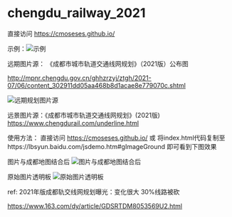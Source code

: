 # chengdu_railway_2021

直接访问  https://cmoseses.github.io/

示例：![示例](https://github.com/cmoseses/chengdu_railway_2021/blob/main/demo.gif?raw=true)

远期图片源： 《成都市城市轨道交通线网规划》（2021版）公布图

http://mpnr.chengdu.gov.cn/ghhzrzyj/ztgh/2021-07/06/content_302911dd05aa468b8d1acae8e779070c.shtml

![远期规划图片源](https://github.com/cmoseses/chengdu_railway_2021/blob/main/chengdu_railway_2021_far.jpg?raw=true)

远景图片源：《成都市城市轨道交通线网规划》(2021版)
https://www.chengdurail.com/underline.html

使用方法：
直接访问 https://cmoseses.github.io/
或
将index.html代码复制至https://lbsyun.baidu.com/jsdemo.htm#gImageGround
即可看到下图效果

图片与成都地图结合后
![图片与成都地图结合后](https://github.com/cmoseses/chengdu_railway_2021/blob/main/Chengdu_railway_2021_after_merge.png?raw=true)

原始图片透明板
![原始图片透明板](https://github.com/cmoseses/chengdu_railway_2021/blob/main/chengdu_railway_2021.png?raw=true)


ref: 2021年版成都轨交线网规划曝光：变化很大 30%线路被砍

https://www.163.com/dy/article/GDSRTDM8053569U2.html
